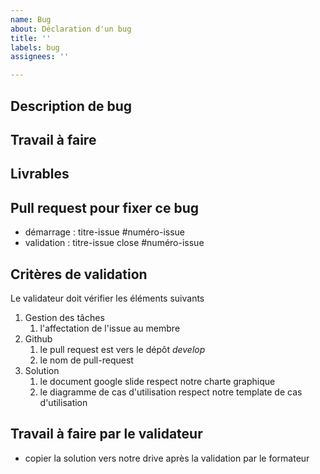 ```yaml
---
name: Bug
about: Déclaration d'un bug
title: ''
labels: bug
assignees: ''

---
```


## Description de bug


## Travail à faire


##  Livrables

## Pull request pour fixer ce bug 

- démarrage : titre-issue  #numéro-issue
- validation  : titre-issue close #numéro-issue

##  Critères de validation

Le validateur doit vérifier les éléments suivants 

1. Gestion des tâches 
   1. l'affectation de l'issue au membre
2. Github
   1. le pull request est vers le dépôt *develop*
   2. le nom de pull-request
3. Solution
   1. le document google slide respect notre charte graphique
   2. le diagramme de cas d'utilisation respect notre template de cas d'utilisation

## Travail à faire par le validateur
- copier la solution vers notre drive après la validation par le formateur
